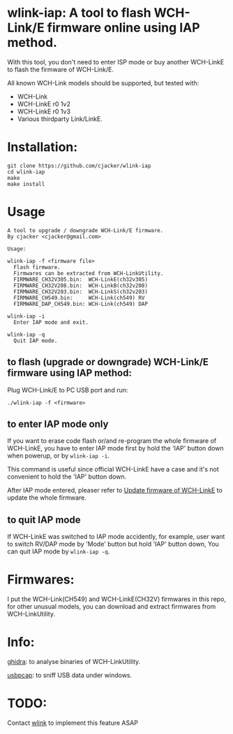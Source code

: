 # wlink-iap: A tool to flash WCH-Link/E firmware online using IAP method.

With this tool, you don't need to enter ISP mode or buy another WCH-LinkE to flash the firmware of WCH-Link/E.

All known WCH-Link models should be supported, but tested with:

- WCH-Link
- WCH-LinkE r0 1v2
- WCH-LinkE r0 1v3
- Various thirdparty Link/LinkE.

# Installation:

```
git clone https://github.com/cjacker/wlink-iap
cd wlink-iap
make
make install
```

# Usage

```
A tool to upgrade / downgrade WCH-Link/E firmware.
By cjacker <cjacker@gmail.com>

Usage:

wlink-iap -f <firmware file>
  Flash firmware.
  Firmwares can be extracted from WCH-LinkUtility.
  FIRMWARE_CH32V305.bin:  WCH-LinkE(ch32v305)
  FIRMWARE_CH32V208.bin:  WCH-LinkB(ch32v208)
  FIRMWARE_CH32V203.bin:  WCH-LinkS(ch32v203)
  FIRMWARE_CH549.bin:     WCH-Link(ch549) RV
  FIRMWARE_DAP_CH549.bin: WCH-Link(ch549) DAP

wlink-iap -i
  Enter IAP mode and exit.

wlink-iap -q
  Quit IAP mode.
```

## to flash (upgrade or downgrade) WCH-Link/E firmware using IAP method:

Plug WCH-Link/E to PC USB port and run:

```
./wlink-iap -f <firmware>
```

## to enter IAP mode only

If you want to erase code flash or/and re-program the whole firmware of WCH-LinkE, you have to enter IAP mode first by hold the 'IAP' button down when powerup, or by `wlink-iap -i`.

This command is useful since official WCH-LinkE have a case and it's not convenient to hold the 'IAP' button down.

After IAP mode entered, pleaser refer to [Update firmware of WCH-LinkE](https://github.com/cjacker/opensource-toolchain-ch32v?tab=readme-ov-file#update-firmware-of-wch-linke) to update the whole firmware.

## to quit IAP mode

If WCH-LinkE was switched to IAP mode accidently, for example, user want to switch RV/DAP mode by 'Mode' button but hold 'IAP' button down, You can quit IAP mode by `wlink-iap -q`.


# Firmwares:

I put the WCH-Link(CH549) and WCH-LinkE(CH32V) firmwares in this repo, for other unusual models, you can download and extract firmwares from WCH-LinkUtility.

# Info:

[ghidra](https://github.com/NationalSecurityAgency/ghidra): to analyse binaries of WCH-LinkUtility.

[usbpcap](https://github.com/desowin/usbpcap): to sniff USB data under windows.

# TODO:

Contact [wlink](https://github.com/ch32-rs/wlink) to implement this feature ASAP
